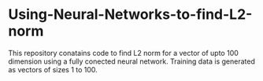 # Using-Neural-Networks-to-find-L2-norm
This repository conatains code to find L2 norm for a vector of upto 100 dimension using a fully conected neural network.
Training data is generated as vectors of sizes 1 to 100.
